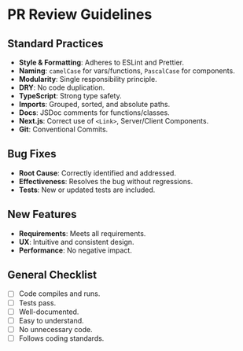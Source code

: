 # PR Review Guidelines

## Standard Practices

*   **Style & Formatting**: Adheres to ESLint and Prettier.
*   **Naming**: `camelCase` for vars/functions, `PascalCase` for components.
*   **Modularity**: Single responsibility principle.
*   **DRY**: No code duplication.
*   **TypeScript**: Strong type safety.
*   **Imports**: Grouped, sorted, and absolute paths.
*   **Docs**: JSDoc comments for functions/classes.
*   **Next.js**: Correct use of `<Link>`, Server/Client Components.
*   **Git**: Conventional Commits.

## Bug Fixes

*   **Root Cause**: Correctly identified and addressed.
*   **Effectiveness**: Resolves the bug without regressions.
*   **Tests**: New or updated tests are included.

## New Features

*   **Requirements**: Meets all requirements.
*   **UX**: Intuitive and consistent design.
*   **Performance**: No negative impact.

## General Checklist

- [ ] Code compiles and runs.
- [ ] Tests pass.
- [ ] Well-documented.
- [ ] Easy to understand.
- [ ] No unnecessary code.
- [ ] Follows coding standards.